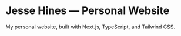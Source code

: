 # Jesse Hines — Personal Website

My personal website, built with Next.js, TypeScript, and Tailwind CSS.
